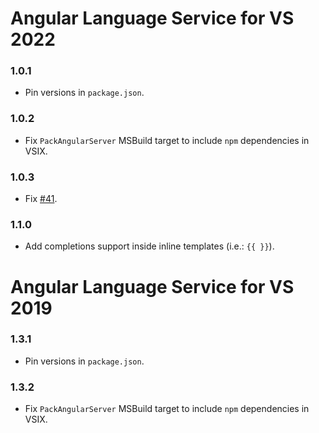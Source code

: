 # Angular Language Service for VS 2022

### 1.0.1
- Pin versions in `package.json`.

### 1.0.2
- Fix `PackAngularServer` MSBuild target to include `npm` dependencies in VSIX.

### 1.0.3
- Fix [#41](https://github.com/microsoft/vs-ng-language-service/issues/41#issue-1412236254).

### 1.1.0
- Add completions support inside inline templates (i.e.: `{{ }}`).

# Angular Language Service for VS 2019

### 1.3.1
- Pin versions in `package.json`.

### 1.3.2
- Fix `PackAngularServer` MSBuild target to include `npm` dependencies in VSIX.